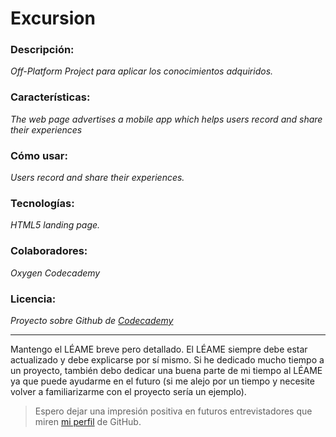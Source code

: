 # Excursion

### Descripción:    
*Off-Platform Project para aplicar los conocimientos adquiridos.*

### Características:    
*The web page advertises a mobile app which helps users record and share their experiences*

### Cómo usar:          
*Users record and share their experiences.*

### Tecnologías:        
*HTML5 landing page.*

### Colaboradores:      
*Oxygen*
*Codecademy*

### Licencia:           
*Proyecto sobre Github de [Codecademy](https://www.codecademy.com/courses/learn-git)*


***

Mantengo el LÉAME breve pero detallado. El LÉAME siempre debe estar actualizado y debe explicarse por sí mismo. 
Si he dedicado mucho tiempo a un proyecto, también debo dedicar una buena parte de mi tiempo al LÉAME ya que puede 
ayudarme en el futuro (si me alejo por un tiempo y necesite volver a familiarizarme con el proyecto sería un ejemplo).
> Espero dejar una impresión positiva en futuros entrevistadores que miren [mi perfil](https://github.com/GM-GitH) de GitHub.
